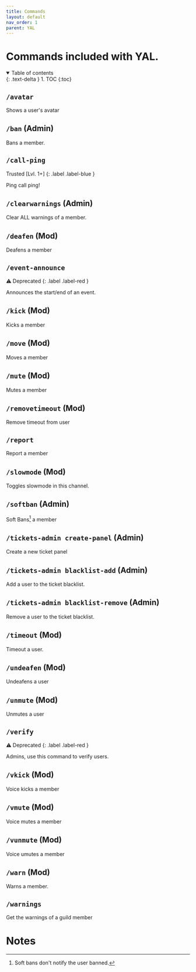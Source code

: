 ```yaml
---
title: Commands
layout: default
nav_order: 1
parent: YAL
---
```


# Commands included with YAL.

<details open markdown="block">
  <summary>
    Table of contents
  </summary>
  {: .text-delta }
1. TOC
{:toc}
</details>

## `/avatar`

Shows a user's avatar

## `/ban` (Admin)

Bans a member.

## `/call-ping`
Trusted [Lvl. 1+]
{: .label .label-blue }

Ping call ping!

## `/clearwarnings` (Admin)

Clear ALL warnings  of a member.

## `/deafen` (Mod)

Deafens a member

## `/event-announce`
⚠️ Deprecated
{: .label .label-red }

Announces the start/end of an event.

## `/kick` (Mod)

Kicks a member

## `/move` (Mod)

Moves a member

## `/mute` (Mod)

Mutes a member

## `/removetimeout` (Mod)

Remove timeout from user

## `/report`

Report a member

## `/slowmode` (Mod)

Toggles slowmode in this channel.

## `/softban` (Admin)

Soft Bans[^1] a member

## `/tickets-admin create-panel` (Admin)

Create a new ticket panel

## `/tickets-admin blacklist-add` (Admin)

Add a user to the ticket blacklist.

## `/tickets-admin blacklist-remove` (Admin)

Remove a user to the ticket blacklist.

## `/timeout` (Mod)

Timeout a user.

## `/undeafen` (Mod)

Undeafens a user

## `/unmute` (Mod)

Unmutes a user

## `/verify`
⚠️ Deprecated
{: .label .label-red }

Admins, use this command to verify users.

## `/vkick` (Mod)

Voice kicks a member

## `/vmute` (Mod)

Voice mutes a member

## `/vunmute` (Mod)

Voice umutes a member

## `/warn` (Mod)

Warns a member.

## `/warnings`

Get the warnings of a guild member

# Notes
[^1]: Soft bans don't notify the user banned.